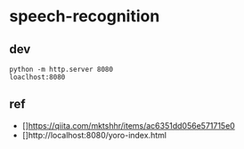 # speech-recognition

## dev
```
python -m http.server 8080
loaclhost:8080
```

## ref
- []https://qiita.com/mktshhr/items/ac6351dd056e571715e0
- []http://localhost:8080/yoro-index.html
